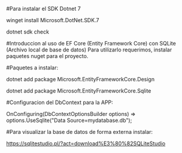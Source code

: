 #Para instalar el SDK Dotnet 7

winget install Microsoft.DotNet.SDK.7

dotnet sdk check


#Introduccion al uso de EF Core (Entity Framework Core) con SQLite (Archivo local de base de datos)
Para utilizarlo requerimos, instalar paquetes nuget para el proyecto.

#Paquetes a instalar:

dotnet add package Microsoft.EntityFrameworkCore.Design

dotnet add package Microsoft.EntityFrameworkCore.Sqlite

#Configuracion del DbContext para la APP:

OnConfiguring(DbContextOptionsBuilder options) => options.UseSqlite("Data Source=mydatabase.db");

#Para visualizar la base de datos de forma externa instalar:

https://sqlitestudio.pl/?act=download%E3%80%82SQLiteStudio
